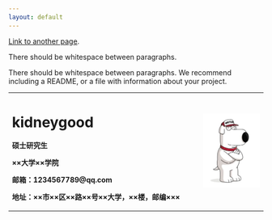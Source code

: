 ```yaml
---
layout: default
---
```


[Link to another page](./another-page.html).

There should be whitespace between paragraphs.

There should be whitespace between paragraphs. We recommend including a README, or a file with information about your project.


<table border="0">
  <tr>
    <td width="75%">
      <h1>kidneygood</h1>
      <p><b>硕士研究生</b></p>
      <p><b>××大学××学院</b></p>
      <p><b>邮箱：1234567789@qq.com</b></p>
      <p><b>地址：××市××区××路××号××大学，××楼，邮编×××</b></p>
    </td>
    <td width="25%">
      <img src="assets/index/zhengjianzhao.jpg" width="100%">  <!-- 插入证件照代码 -->
    </td>
  </tr>
</table>




